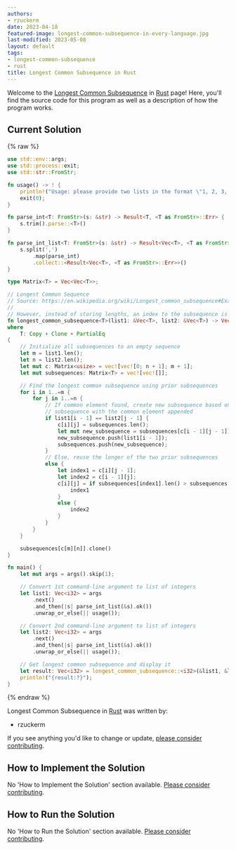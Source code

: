 ```yaml
---
authors:
- rzuckerm
date: 2023-04-18
featured-image: longest-common-subsequence-in-every-language.jpg
last-modified: 2023-05-08
layout: default
tags:
- longest-common-subsequence
- rust
title: Longest Common Subsequence in Rust
---
```


Welcome to the [Longest Common Subsequence](https://sampleprograms.io/projects/longest-common-subsequence) in [Rust](https://sampleprograms.io/languages/rust) page! Here, you'll find the source code for this program as well as a description of how the program works.

## Current Solution

{% raw %}

```rust
use std::env::args;
use std::process::exit;
use std::str::FromStr;

fn usage() -> ! {
    println!("Usage: please provide two lists in the format \"1, 2, 3, 4, 5\"");
    exit(0);
}

fn parse_int<T: FromStr>(s: &str) -> Result<T, <T as FromStr>::Err> {
    s.trim().parse::<T>()
}

fn parse_int_list<T: FromStr>(s: &str) -> Result<Vec<T>, <T as FromStr>::Err> {
    s.split(',')
        .map(parse_int)
        .collect::<Result<Vec<T>, <T as FromStr>::Err>>()
}

type Matrix<T> = Vec<Vec<T>>;

// Longest Common Sequence
// Source: https://en.wikipedia.org/wiki/Longest_common_subsequence#Example_in_C#
//
// However, instead of storing lengths, an index to the subsequence is stored
fn longest_common_subsequence<T>(list1: &Vec<T>, list2: &Vec<T>) -> Vec<T> 
where
    T: Copy + Clone + PartialEq
{
    // Initialize all subsequences to an empty sequence
    let m = list1.len();
    let n = list2.len();
    let mut c: Matrix<usize> = vec![vec![0; n + 1]; m + 1];
    let mut subsequences: Matrix<T> = vec![vec![]];

    // Find the longest common subsequence using prior subsequences
    for i in 1..=m {
        for j in 1..=n {
            // If common element found, create new subsequence based on prior
            // subsequence with the common element appended
            if list1[i - 1] == list2[j - 1] {
                c[i][j] = subsequences.len();
                let mut new_subsequence = subsequences[c[i - 1][j - 1]].clone();
                new_subsequence.push(list1[i - 1]);
                subsequences.push(new_subsequence);
            }
            // Else, reuse the longer of the two prior subsequences
            else {
                let index1 = c[i][j - 1];
                let index2 = c[i - 1][j];
                c[i][j] = if subsequences[index1].len() > subsequences[index2].len() {
                    index1
                }
                else {
                    index2
                }
            }
        }
    }

    subsequences[c[m][n]].clone()
}

fn main() {
    let mut args = args().skip(1);

    // Convert 1st command-line argument to list of integers
    let list1: Vec<i32> = args
        .next()
        .and_then(|s| parse_int_list(&s).ok())
        .unwrap_or_else(|| usage());

    // Convert 2nd command-line argument to list of integers
    let list2: Vec<i32> = args
        .next()
        .and_then(|s| parse_int_list(&s).ok())
        .unwrap_or_else(|| usage());

    // Get longest common subsequence and display it
    let result: Vec<i32> = longest_common_subsequence::<i32>(&list1, &list2);
    println!("{result:?}");
}

```

{% endraw %}

Longest Common Subsequence in [Rust](https://sampleprograms.io/languages/rust) was written by:

- rzuckerm

If you see anything you'd like to change or update, [please consider contributing](https://github.com/TheRenegadeCoder/sample-programs).

## How to Implement the Solution

No 'How to Implement the Solution' section available. [Please consider contributing](https://github.com/TheRenegadeCoder/sample-programs-website).

## How to Run the Solution

No 'How to Run the Solution' section available. [Please consider contributing](https://github.com/TheRenegadeCoder/sample-programs-website).